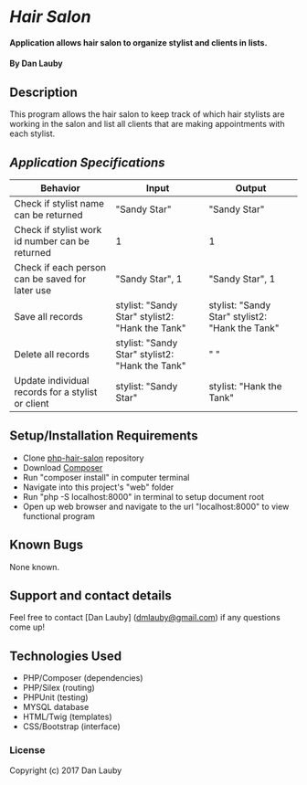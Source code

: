 # _Hair Salon_

#### Application allows hair salon to organize stylist and clients in lists.

#### By Dan Lauby

## Description

This program allows the hair salon to keep track of which hair stylists are working in the salon and list all clients that are making appointments with each stylist.

## _Application Specifications_

| Behavior | Input | Output |
|----------|-------|--------|
|Check if stylist name can be returned|"Sandy Star"|"Sandy Star"|
|Check if stylist work id number can be returned|1|1|
|Check if each person can be saved for later use|"Sandy Star", 1|"Sandy Star", 1|
|Save all records|stylist: "Sandy Star" stylist2: "Hank the Tank"|stylist: "Sandy Star" stylist2: "Hank the Tank"|
|Delete all records|stylist: "Sandy Star" stylist2: "Hank the Tank"|" "|
|Update individual records for a stylist or client|stylist: "Sandy Star"|stylist: "Hank the Tank"|




## Setup/Installation Requirements

* Clone [php-hair-salon](https://github.com/danlauby/php-hair-salon) repository
* Download [Composer](https://getcomposer.org/)
* Run "composer install" in computer terminal
* Navigate into this project's "web" folder
* Run "php -S localhost:8000" in terminal to setup document root
* Open up web browser and navigate to the url "localhost:8000" to view functional program

## Known Bugs

None known.

## Support and contact details

Feel free to contact [Dan Lauby] (dmlauby@gmail.com) if any questions come up!

## Technologies Used

* PHP/Composer (dependencies)
* PHP/Silex (routing)
* PHPUnit (testing)
* MYSQL database
* HTML/Twig (templates)
* CSS/Bootstrap (interface)

### License

Copyright (c) 2017 Dan Lauby
